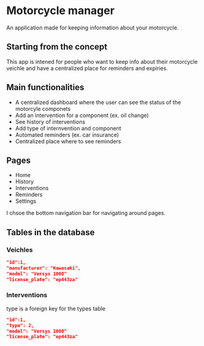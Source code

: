 # Motorcycle manager

An application made for keeping information about your motorcycle.


## Starting from the concept

This app is intened for people who want to keep info about their motorcycle veichle and have a centralized place for reminders and expiries.

## Main functionalities

- A centralized dashboard where the user can see the status of the motorcyle componets
- Add an intervention for a component (ex. oil change)
- See history of interventions
- Add type of internvention and component
- Automated reminders (ex. car insurance)
- Centralized place where to see reminders

## Pages

- Home
- History
- Interventions
- Reminders
- Settings
  
I chsoe the bottom navigation bar for navigating around pages.


## Tables in the database

### Veichles
```json
"id":1,
"manufacturer": "Kawasaki",
"model": "Versys 1000"
"license_plate": "ep443za"
```

### Interventions
type is a foreign key for the types table
```json
"id":1,
"type": 2, 
"model": "Versys 1000"
"license_plate": "ep443za"
```

